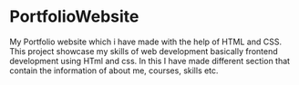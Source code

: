 # PortfolioWebsite
My Portfolio website which i have made with the help of HTML and CSS.
This project showcase my skills of web development basically frontend development using HTml and css.
In this I have made different section that contain the information of about me, courses, skills etc.
